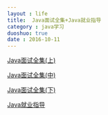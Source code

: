 ```yaml
---
layout : life
title:  Java面试全集+Java就业指导
category : java学习
duoshuo: true
date : 2016-10-11
---
```


<!-- more -->


[Java面试全集(上)](http://blog.csdn.net/jackfrued/article/details/44921941)

[Java面试全集(中)](http://blog.csdn.net/jackfrued/article/details/44931137#comments)

[Java面试全集(下)](http://blog.csdn.net/jackfrued/article/details/44931161)

[Java就业指导](http://blog.csdn.net/jackfrued/article/details/45035097)



<!-- more -->


